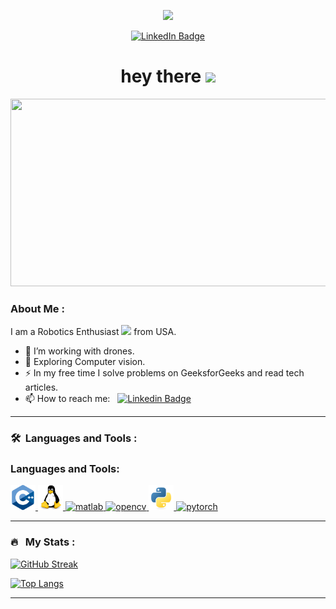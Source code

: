

<!--
**shubhamtakbhate99/shubhamtakbhate99** is a ✨ _special_ ✨ repository because its `README.md` (this file) appears on your GitHub profile.

Here are some ideas to get you started:

- 🔭 I’m currently working on ...
- 🌱 I’m currently learning ...
- 👯 I’m looking to collaborate on ...
- 🤔 I’m looking for help with ...
- 💬 Ask me about ...
- 📫 How to reach me: ...
- 😄 Pronouns: ...
- ⚡ Fun fact: ...
-->

<p align="center"><img src="https://media.giphy.com/media/M9gbBd9nbDrOTu1Mqx/giphy.gif" width="100"/></p>
<p align="center">
<a href="https://www.linkedin.com/in/st1998"><img src="https://img.shields.io/badge/LinkedIn-blue?style=for-the-badge&logo=linkedin&logoColor=white" alt="LinkedIn Badge"></a>
</p>
<!-- <p align="center">
<a href="https://www.buymeacoffee.com/zed0" target="_blank"><img src="https://cdn.buymeacoffee.com/buttons/default-orange.png" alt="Buy Me A Coffee" height="41" width="174"></a>
</p> -->


<h1 align="center">hey there <img src="https://media.giphy.com/media/hvRJCLFzcasrR4ia7z/giphy.gif" width="40"></h1>

<p align="center"><img src="https://media.giphy.com/media/dWesBcTLavkZuG35MI/giphy.gif" width="600" height="300"  /></p>

### About Me :

I am a Robotics Enthusiast <img src="https://media.giphy.com/media/WUlplcMpOCEmTGBtBW/giphy.gif" width="30"> from USA.

- 🔭 I’m working with drones.
- 🌱 Exploring Computer vision.
- ⚡ In my free time I solve problems on GeeksforGeeks and read tech articles.
- 📫 How to reach me: &nbsp; [![Linkedin Badge](https://img.shields.io/badge/-Shubham-blue?style=flat&logo=Linkedin&logoColor=white)](https://www.linkedin.com/in/st1998)

---

### 🛠 &nbsp;Languages and Tools :

<!-- <p>
<img src="https://pytorch.org/assets/images/pytorch-logo.png" title="Pytorch" alt="Pytorch" width="40" height="40"/>&nbsp;
PyTorch <img src="https://pytorch.org/assets/images/pytorch-logo.png" alt="PyTorch Logo" height="20px">
TensorFlow <img src="https://www.tensorflow.org/images/tf_logo_social.png" alt="TensorFlow Logo" height="20px">
</p> -->
<h3 align="left">Languages and Tools:</h3>
<p align="left"> <a href="https://www.w3schools.com/cpp/" target="_blank" rel="noreferrer"> <img src="https://raw.githubusercontent.com/devicons/devicon/master/icons/cplusplus/cplusplus-original.svg" alt="cplusplus" width="40" height="40"/> </a> <a href="https://www.linux.org/" target="_blank" rel="noreferrer"> <img src="https://raw.githubusercontent.com/devicons/devicon/master/icons/linux/linux-original.svg" alt="linux" width="40" height="40"/> </a> <a href="https://www.mathworks.com/" target="_blank" rel="noreferrer"> <img src="https://upload.wikimedia.org/wikipedia/commons/2/21/Matlab_Logo.png" alt="matlab" width="40" height="40"/> </a> <a href="https://opencv.org/" target="_blank" rel="noreferrer"> <img src="https://www.vectorlogo.zone/logos/opencv/opencv-icon.svg" alt="opencv" width="40" height="40"/> </a> <a href="https://www.python.org" target="_blank" rel="noreferrer"> <img src="https://raw.githubusercontent.com/devicons/devicon/master/icons/python/python-original.svg" alt="python" width="40" height="40"/> </a> <a href="https://pytorch.org/" target="_blank" rel="noreferrer"> <img src="https://www.vectorlogo.zone/logos/pytorch/pytorch-icon.svg" alt="pytorch" width="40" height="40"/> </a> </p>

---

### 🔥 &nbsp; My Stats :
[![GitHub Streak](http://github-readme-streak-stats.herokuapp.com?user=Shubhamtakbhate1998&theme=dark&background=000000)](https://git.io/streak-stats)

[![Top Langs](https://github-readme-stats.vercel.app/api/top-langs/?username=Shubhamtakbhate1998&layout=compact&theme=vision-friendly-dark)](https://github.com/anuraghazra/github-readme-stats)

---


